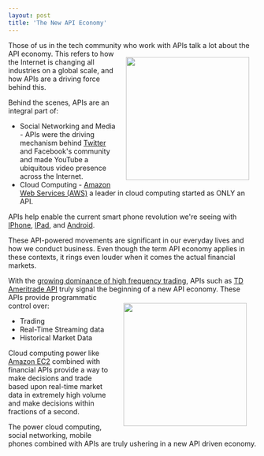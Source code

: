 ```yaml
---
layout: post
title: 'The New API Economy'
---
```

Those of us in the tech community who work with APIs talk a lot about the API economy.
<img style="padding: 15px;" src="http://kinlane-productions.s3.amazonaws.com/financial/stock-market-display.jpg" alt="" width="250" align="right" />
This refers to how the Internet is changing all industries on a global scale, and how APIs are a driving force behind this.<p></p>
Behind the scenes, APIs are an integral part of:
<ul class="mainlist">
	<li>Social Networking and Media - APIs were the driving mechanism behind <a href="http://www.kinlane.com/category/twitter/">Twitter</a> and Facebook's community and made YouTube a ubiquitous video presence across the Internet.</li>
	<li>Cloud Computing -  <a href="http://www.kinlane.com/category/amazon/amazon-web-services/">Amazon Web Services (AWS)</a> a leader in cloud computing started as ONLY an API.</li>
</ul>
APIs help enable the current smart phone revolution we're seeing with <a href="http://www.kinlane.com/category/mobile/iphone/">IPhone</a>, <a href="http://www.kinlane.com/category/mobile/ipad/">IPad</a>, and <a href="http://www.kinlane.com/category/mobile/android/">Android</a>.<p></p>
These API-powered movements are significant in our everyday lives and how we conduct business.   Even though the term API economy applies in these contexts, it rings even louder when it comes the actual financial markets.<p></p>
With the <a href="http://www.time.com/time/business/article/0,8599,1914724,00.html" target="_blank">growing dominance of high frequency trading</a>, APIs such as <a href="http://www.tdameritrade.com/tradingtools/partnertools/api_dev.html" target="_blank">TD Ameritrade API</a> truly signal the beginning of a new API economy.
<img style="padding: 20px;" src="http://kinlane-productions.s3.amazonaws.com/financial/td-ameritrade-logo.jpg" alt="" width="250" align="right" />
These APIs provide programmatic control over:
<ul class="mainlist">
	<li>Trading</li>
	<li>Real-Time Streaming data</li>
	<li>Historical Market Data</li>
</ul>
Cloud computing power like <a href="http://www.kinlane.com/category/amazon/amazon-ec2/">Amazon EC2</a> combined with financial APIs provide a way to make decisions and trade based upon real-time market data in extremely high volume and make decisions within fractions of a second.<p></p>
The power cloud computing, social networking, mobile phones combined with APIs are truly ushering in a new API driven economy.